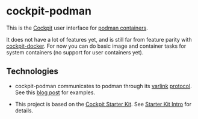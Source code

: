 # cockpit-podman

This is the [Cockpit](https://cockpit-project.org/) user interface for [podman
containers](https://podman.io/).

It does not have a lot of features yet, and is still far from feature parity
with [cockpit-docker](https://cockpit-project.org/guide/latest/feature-docker.html).
For now you can do basic image and container tasks for system containers (no
support for user containers yet).

## Technologies

 - cockpit-podman communicates to podman through its
   [varlink](https://varlink.org/)
   [protocol](https://github.com/containers/libpod/blob/master/cmd/podman/varlink/io.podman.varlink).
   See this [blog post](http://www.projectatomic.io/blog/2018/05/podman-varlink/) for examples.

 - This project is based on the [Cockpit Starter Kit](https://github.com/cockpit-project/starter-kit).
   See [Starter Kit Intro](http://cockpit-project.org/blog/cockpit-starter-kit.html) for details.

